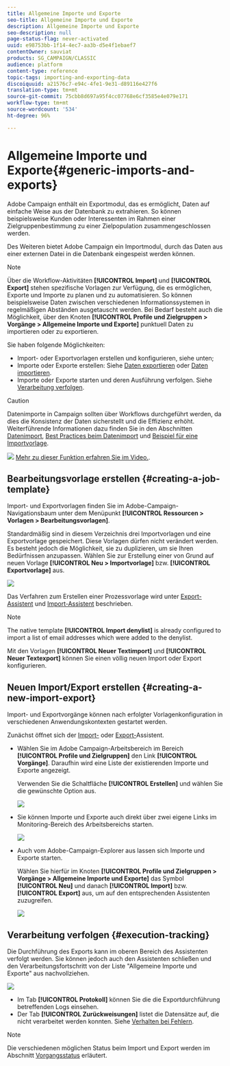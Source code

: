 ```yaml
---
title: Allgemeine Importe und Exporte
seo-title: Allgemeine Importe und Exporte
description: Allgemeine Importe und Exporte
seo-description: null
page-status-flag: never-activated
uuid: e98753bb-1f14-4ec7-aa3b-d5e4f1ebaef7
contentOwner: sauviat
products: SG_CAMPAIGN/CLASSIC
audience: platform
content-type: reference
topic-tags: importing-and-exporting-data
discoiquuid: a21576c7-e94c-4fe1-9e31-d89116e427f6
translation-type: tm+mt
source-git-commit: 75cbb8d697a95f4cc07768e6cf3585e4e079e171
workflow-type: tm+mt
source-wordcount: '534'
ht-degree: 96%

---
```



# Allgemeine Importe und Exporte{#generic-imports-and-exports}

Adobe Campaign enthält ein Exportmodul, das es ermöglicht, Daten auf einfache Weise aus der Datenbank zu extrahieren. So können beispielsweise Kunden oder Interessenten im Rahmen einer Zielgruppenbestimmung zu einer Zielpopulation zusammengeschlossen werden.

Des Weiteren bietet Adobe Campaign ein Importmodul, durch das Daten aus einer externen Datei in die Datenbank eingespeist werden können.

>[!NOTE]
>
>Über die Workflow-Aktivitäten **[!UICONTROL Import]** und **[!UICONTROL Export]** stehen spezifische Vorlagen zur Verfügung, die es ermöglichen, Exporte und Importe zu planen und zu automatisieren. So können beispielsweise Daten zwischen verschiedenen Informationssystemen in regelmäßigen Abständen ausgetauscht werden. Bei Bedarf besteht auch die Möglichkeit, über den Knoten **[!UICONTROL Profile und Zielgruppen > Vorgänge > Allgemeine Importe und Exporte]** punktuell Daten zu importieren oder zu exportieren.

Sie haben folgende Möglichkeiten:

* Import- oder Exportvorlagen erstellen und konfigurieren, siehe unten;
* Importe oder Exporte erstellen: Siehe [Daten exportieren](../../platform/using/exporting-data.md) oder [Daten importieren](../../platform/using/importing-data.md).
* Importe oder Exporte starten und deren Ausführung verfolgen. Siehe [Verarbeitung verfolgen](#execution-tracking).

>[!CAUTION]
>
>Datenimporte in Campaign sollten über Workflows durchgeführt werden, da dies die Konsistenz der Daten sicherstellt und die Effizienz erhöht. Weiterführende Informationen dazu finden Sie in den Abschnitten [Datenimport](../../workflow/using/importing-data.md), [Best Practices beim Datenimport](../../workflow/using/importing-data.md#best-practices-when-importing-data) und [Beispiel für eine Importvorlage](../../workflow/using/importing-data.md#setting-up-a-recurring-import).

![](assets/do-not-localize/how-to-video.png) [Mehr zu dieser Funktion erfahren Sie im Video.](../../platform/using/exporting-and-importing-profiles.md#import-profiles-video).

## Bearbeitungsvorlage erstellen {#creating-a-job-template}

Import- und Exportvorlagen finden Sie im Adobe-Campaign-Navigationsbaum unter dem Menüpunkt **[!UICONTROL Ressourcen > Vorlagen > Bearbeitungsvorlagen]**.

Standardmäßig sind in diesem Verzeichnis drei Importvorlagen und eine Exportvorlage gespeichert. Diese Vorlagen dürfen nicht verändert werden. Es besteht jedoch die Möglichkeit, sie zu duplizieren, um sie Ihren Bedürfnissen anzupassen. Wählen Sie zur Erstellung einer von Grund auf neuen Vorlage **[!UICONTROL Neu > Importvorlage]** bzw. **[!UICONTROL Exportvorlage]** aus.

![](assets/s_ncs_user_export_wizard_template_create.png)

Das Verfahren zum Erstellen einer Prozessvorlage wird unter [Export-Assistent](../../platform/using/exporting-data.md#export-wizard) und [Import-Assistent](../../platform/using/importing-data.md#import-wizard) beschrieben.

>[!NOTE]
>
>The native template **[!UICONTROL Import denylist]** is already configured to import a list of email addresses which were added to the denylist.
> 
>Mit den Vorlagen **[!UICONTROL Neuer Textimport]** und **[!UICONTROL Neuer Textexport]** können Sie einen völlig neuen Import oder Export konfigurieren.

## Neuen Import/Export erstellen {#creating-a-new-import-export}

Import- und Exportvorgänge können nach erfolgter Vorlagenkonfiguration in verschiedenen Anwendungskontexten gestartet werden.

Zunächst öffnet sich der [Import-](../../platform/using/importing-data.md) oder [Export-](../../platform/using/exporting-data.md#export-wizard)Assistent.

* Wählen Sie im Adobe Campaign-Arbeitsbereich im Bereich **[!UICONTROL Profile und Zielgruppen]** den Link **[!UICONTROL Vorgänge]**. Daraufhin wird eine Liste der existierenden Importe und Exporte angezeigt.

   Verwenden Sie die Schaltfläche **[!UICONTROL Erstellen]** und wählen Sie die gewünschte Option aus.

   ![](assets/s_ncs_user_import_from_home.png)

* Sie können Importe und Exporte auch direkt über zwei eigene Links im Monitoring-Bereich des Arbeitsbereichs starten.

   ![](assets/s_ncs_user_import_from_production.png)

* Auch vom Adobe-Campaign-Explorer aus lassen sich Importe und Exporte starten.

   Wählen Sie hierfür im Knoten **[!UICONTROL Profile und Zielgruppen > Vorgänge > Allgemeine Importe und Exporte]** das Symbol **[!UICONTROL Neu]** und danach **[!UICONTROL Import]** bzw. **[!UICONTROL Export]** aus, um auf den entsprechenden Assistenten zuzugreifen.

   ![](assets/s_ncs_user_export_wizard_launch_from_menu.png)

## Verarbeitung verfolgen {#execution-tracking}

Die Durchführung des Exports kann im oberen Bereich des Assistenten verfolgt werden. Sie können jedoch auch den Assistenten schließen und den Verarbeitungsfortschritt von der Liste &quot;Allgemeine Importe und Exporte&quot; aus nachvollziehen.

![](assets/s_ncs_user_export_list_and_details.png)

* Im Tab **[!UICONTROL Protokoll]** können Sie die die Exportdurchführung betreffenden Logs einsehen.
* Der Tab **[!UICONTROL Zurückweisungen]** listet die Datensätze auf, die nicht verarbeitet werden konnten. Siehe [Verhalten bei Fehlern](../../platform/using/importing-data.md#behavior-in-the-event-of-an-error).

>[!NOTE]
>
>Die verschiedenen möglichen Status beim Import und Export werden im Abschnitt [Vorgangsstatus](../../platform/using/importing-data.md#job-statuses) erläutert.

